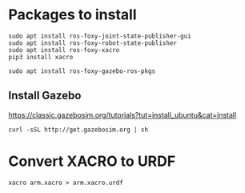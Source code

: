# Packages to install

    sudo apt install ros-foxy-joint-state-publisher-gui
    sudo apt install ros-foxy-robot-state-publisher
    sudo apt install ros-foxy-xacro
    pip3 install xacro

    sudo apt install ros-foxy-gazebo-ros-pkgs

## Install Gazebo

https://classic.gazebosim.org/tutorials?tut=install_ubuntu&cat=install

    curl -sSL http://get.gazebosim.org | sh


# Convert XACRO to URDF

    xacro arm.xacro > arm.xacro.urdf